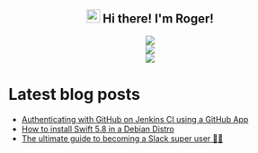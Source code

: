 <h2 align="center"><img src = "https://raw.githubusercontent.com/MartinHeinz/MartinHeinz/master/wave.gif" width = 24px> Hi there! I'm Roger!</h3>

<p align="center">
<img src="https://github-readme-stats.anuraghazra1.vercel.app/api?username=rogerluan&show_icons=true"></br>
<img src="https://github-readme-streak-stats.herokuapp.com/?user=rogerluan"></br>
<img src="https://visitor-badge.glitch.me/badge?page_id=rogerluan.rogerluan"></br>
</p>

<!--

<details><summary>Click to see my Stack Overflow Stats</summary>

![Stack Overflow Card](https://readme-components.vercel.app/api?component=stackoverflow&stackoverflowid=4075379)

</details>

-->

# Latest blog posts

<!-- BLOG-POST-LIST:START -->
- [Authenticating with GitHub on Jenkins CI using a GitHub App](https://www.roger.ml/p/jenkins-ci-github-app-authentication)
- [How to install Swift 5.8 in a Debian Distro](https://www.roger.ml/p/how-to-install-swift-58-in-a-debian)
- [The ultimate guide to becoming a Slack super user 🦸‍♂️](https://www.roger.ml/p/slack-super-user)
<!-- BLOG-POST-LIST:END -->
